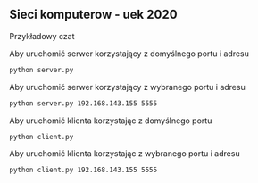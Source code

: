 Sieci komputerow - uek 2020
---------------------------

Przykładowy czat 

Aby uruchomić serwer korzystający z domyślnego portu i adresu

```bash
python server.py
```

Aby uruchomić serwer korzystający z wybranego portu i adresu
```bash
python server.py 192.168.143.155 5555
```

Aby uruchomić klienta korzystając z domyślnego portu
```bash
python client.py
```

Aby uruchomić klienta korzystając z wybranego portu i adresu
```bash
python client.py 192.168.143.155 5555
```
